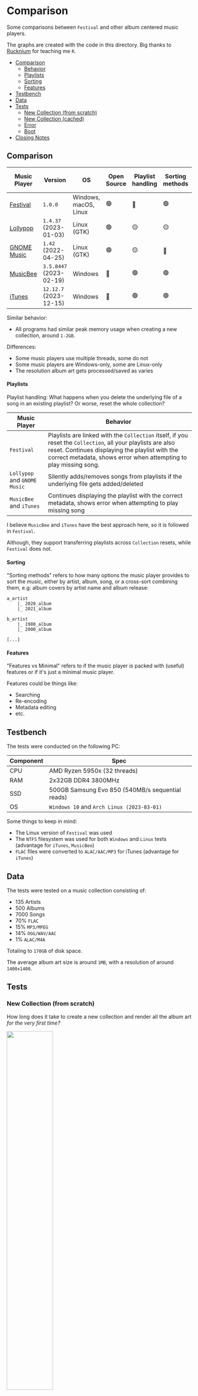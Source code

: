 # Comparison
Some comparisons between `Festival` and other album centered music players.

The graphs are created with the code in this directory. Big thanks to [Rucknium](https://github.com/rucknium) for teaching me `R`.

* [Comparison](#Comparison)
	- [Behavior](#Behavior)
	- [Playlists](#Playlists)
	- [Sorting](#Sorting)
	- [Features](#Features)
* [Testbench](#Testbench)
* [Data](#Data)
* [Tests](#Tests)
	- [New Collection (from scratch)](#New-Collection-From-Scratch)
	- [New Collection (cached)](#New-Collection-Cached)
	- [Error](#Error)
	- [Boot](#Boot)
* [Closing Notes](#Closing-Notes)

## Comparison
| Music Player | Version                 | OS                    | Open Source    | Playlist handling | Sorting methods | Features vs Minimal |
|--------------|-------------------------|-----------------------|----------------|-------------------|-----------------|---------------------|
| [Festival](https://github.com/hinto-janai/festival)       | `1.0.0`                 | Windows, macOS, Linux | 🟢             | 🔴                | 🟢              | Minimal
| [Lollypop](https://gitlab.gnome.org/World/lollypop)       | `1.4.37` (2023-01-03)   | Linux (GTK)           | 🟢             | 🟡                | 🟡              | Both
| [GNOME Music](https://gitlab.gnome.org/GNOME/gnome-music) | `1.42` (2022-04-25)     | Linux (GTK)           | 🟢             | 🟡                | 🔴              | Minimal
| [MusicBee](https://www.getmusicbee.com)                   | `3.5.8447` (2023-02-19) | Windows               | 🔴             | 🟢                | 🟢              | Features
| [iTunes](https://www.apple.com/itunes)                    | `12.12.7` (2023-12-15)  | Windows               | 🔴             | 🟢                | 🟢              | Features

Similar behavior:

- All programs had similar peak memory usage when creating a new collection, around `1-2GB`.

Differences:

- Some music players use multiple threads, some do not
- Some music players are Windows-only, some are Linux-only
- The resolution album art gets processed/saved as varies

#### Playlists
Playlist handling: What happens when you delete the underlying file of a song in an existing playlist? Or worse, reset the whole collection?

| Music Player                 | Behavior |
|------------------------------|----------|
| `Festival`                   | Playlists are linked with the `Collection` itself, if you reset the `Collection`, all your playlists are also reset. Continues displaying the playlist with the correct metadata, shows error when attempting to play missing song.
| `Lollypop` and `GNOME Music` | Silently adds/removes songs from playlists if the underlying file gets added/deleted
| `MusicBee` and `iTunes`      | Continues displaying the playlist with the correct metadata, shows error when attempting to play missing song

I believe `MusicBee` and `iTunes` have the best approach here, so it is followed in `Festival`.

Although, they support transferring playlists across `Collection` resets, while `Festival` does not.

#### Sorting
"Sorting methods" refers to how many options the music player provides to sort the music, either by artist, album, song, or a cross-sort combining them, e.g: album covers by artist name and album release:
```
a_artist
    |_ 2020_album
    |_ 2021_album

b_artist
	|_ 1980_album
	|_ 2000_album

[...]
```

#### Features
"Features vs Minimal" refers to if the music player is packed with (useful) features or if it's just a minimal music player.

Features could be things like:

- Searching
- Re-encoding
- Metadata editing
- etc.

## Testbench
The tests were conducted on the following PC:

| Component | Spec |
|-----------|------|
| CPU       | AMD Ryzen 5950x (32 threads)
| RAM       | 2x32GB DDR4 3800MHz
| SSD       | 500GB Samsung Evo 850 (540MB/s sequential reads)
| OS        | `Windows 10` and `Arch Linux (2023-03-01)`

Some things to keep in mind:

- The Linux version of `Festival` was used
- The `NTFS` filesystem was used for both `Windows` and `Linux` tests (advantage for `iTunes`, `MusicBee`)
- `FLAC` files were converted to `ALAC/AAC/MP3` for iTunes (advantage for `iTunes`)

## Data
The tests were tested on a music collection consisting of:

- 135 Artists
- 500 Albums
- 7000 Songs
- 70% `FLAC`
- 15% `MP3/MPEG`
- 14% `OGG/WAV/AAC`
- 1% `ALAC/M4A`

Totaling to `170GB` of disk space.

The average album art size is around `1MB`, with a resolution of around `1400x1400`.

## Tests
### New Collection (from scratch)
How long does it take to create a new collection and render all the album art _for the very first time?_

<img src="../assets/images/cmp/scratch.png" width="50%"/>

| Music Player  | Seconds (less is better) |
|---------------|--------------------------|
| Festival      | 5
| MusicBee      | 24
| GNOME Music   | 32
| Lollypop      | 60
| iTunes        | 97

### New Collection (cached)
Both the system's cache and the application's cache itself (`~/.cache`) can drastically speed things up.

After resetting/removing the first collection, how long does it take to create it _again_ and render the album art?

<img src="../assets/images/cmp/cache.png" width="50%"/>

| Music Player  | Seconds (less is better) |
|---------------|--------------------------|
| Festival      | 0.25
| MusicBee      | 12
| Lollypop      | 15
| GNOME Music   | 32
| iTunes        | 97

Notes:

- `Festival` doesn't cache files, but it benefits a lot from system cache
- Both `Lollypop` and `MusicBee` cache files and also benefit from system cache
- Both `GNOME Music` and `iTunes` don't benefit at all even though they cache files

### Error
After creating a collection, how many albums are _not_ processed correctly? Missing metadata, missing album art, etc.

<img src="../assets/images/cmp/error.png" width="50%"/>

| Music Player  | Errors (less is better) |
|---------------|-------------------------|
| Festival      | 0
| Lollypop      | 0
| GNOME Music   | 28
| iTunes        | 30
| MusicBee      | 87

### Boot
When opening the music player, how long does it take to render _all_ the album art?

<img src="../assets/images/cmp/boot.png" width="50%"/>

| Music Player  | Seconds (less is better) |
|---------------|--------------------------|
| Festival      | 0.15
| Lollypop      | 0.80
| MusicBee      | 1.50
| iTunes        | 10
| GNOME Music   | 32

## Closing Notes
Some other big differences that aren't shown in graphs here:

- GUI bugs (`GNOME Music` really should be deprecated in favor of `Lollypop`)
- Album art size (`Festival` uses `600x600`, others use `300x300`)
- Access times (`Vec` index vs `SQL` query)

On the other hand, the playlist implementation in `Festival` is quite bad, since I don't use playlists at all. In order to achieve the speeds that it does, `Festival` sacrifices everything in terms of dynamic collection management, since after the initial creation of the `Collection`, it is static _forever_. This doesn't make implementing dynamic data impossible, but annoying due to index invalidation.

`Festival` ignores some metadata tags as well, again, because I don't personally use them (they would also take additional processing time and disk space). Some maybe important ones:

- Genre
- Lyrics
- Composer/Conductor/Ensemble
- Movement
- Location
- Grouping
- Comment
- Label
- MusicBrainz_*

I modeled `Festival` after [`Lollypop`](https://gitlab.gnome.org/World/lollypop), which I still believe is by far the best album-centered music player I've used because it is:

- Correct (no metadata errors)
- Relatively bug-free
- Relatively minimal
- Relatively fast
- Pretty

There are some bugs (resetting collection _always_ needs a restart since it does not load properly), some extra features I'll never use (internet related stuff), and some features I wish it had (album art bigger than `300x300`), but nothing else really comes close to it.

As this project grew in scope, I realized separating `Festival`'s internals from the GUI would result in a _fast, correct,_ and _re-usable_ base for multiple different frontends. This is the only reason I made `Festival` when `Lollypop` already existed. Also, I wanted to practice Rust.
